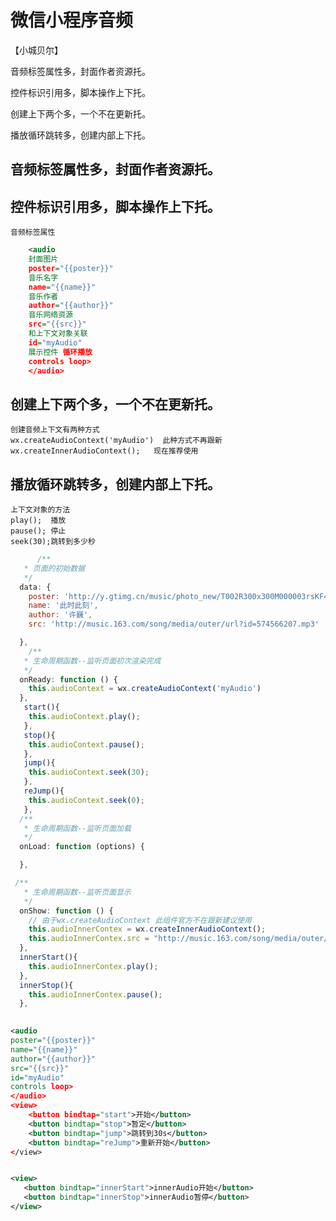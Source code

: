 # 微信小程序音频

【小城贝尔】

音频标签属性多，封面作者资源托。

控件标识引用多，脚本操作上下托。

创建上下两个多，一个不在更新托。

播放循环跳转多，创建内部上下托。


## 音频标签属性多，封面作者资源托。
## 控件标识引用多，脚本操作上下托。
    音频标签属性
```xml
    <audio 
    封面图片
    poster="{{poster}}"  
    音乐名字
    name="{{name}}" 
    音乐作者
    author="{{author}}" 
    音乐网络资源
    src="{{src}}" 
    和上下文对象关联
    id="myAudio" 
    展示控件 循环播放
    controls loop>
    </audio>
```
## 创建上下两个多，一个不在更新托。
    创建音频上下文有两种方式
    wx.createAudioContext('myAudio')  此种方式不再跟新
    wx.createInnerAudioContext();   现在推荐使用
## 播放循环跳转多，创建内部上下托。
    上下文对象的方法
    play();  播放
    pause(); 停止
    seek(30);跳转到多少秒
```js
      /**
   * 页面的初始数据
   */
  data: {
    poster: 'http://y.gtimg.cn/music/photo_new/T002R300x300M000003rsKF44GyaSk.jpg?max_age=2592000',
    name: '此时此刻',
    author: '许巍',
    src: 'http://music.163.com/song/media/outer/url?id=574566207.mp3'

  },
    /**
   * 生命周期函数--监听页面初次渲染完成
   */
  onReady: function () {
    this.audioContext = wx.createAudioContext('myAudio')
  },
   start(){
    this.audioContext.play();
   },
   stop(){
    this.audioContext.pause();
   },
   jump(){
    this.audioContext.seek(30);
   },
   reJump(){
    this.audioContext.seek(0);
   },
  /**
   * 生命周期函数--监听页面加载
   */
  onLoad: function (options) {

  },

 /**
   * 生命周期函数--监听页面显示
   */
  onShow: function () {
    // 由于wx.createAudioContext 此组件官方不在跟新建议使用
    this.audioInnerContex = wx.createInnerAudioContext();
    this.audioInnerContex.src = "http://music.163.com/song/media/outer/url?id=165340.mp3";
  },
  innerStart(){
    this.audioInnerContex.play();
  },
  innerStop(){
    this.audioInnerContex.pause();
  },
```

```xml
    
<audio 
poster="{{poster}}"  
name="{{name}}" 
author="{{author}}" 
src="{{src}}" 
id="myAudio" 
controls loop>
</audio>
<view>
    <button bindtap="start">开始</button>
    <button bindtap="stop">暂定</button>
    <button bindtap="jump">跳转到30s</button>
    <button bindtap="reJump">重新开始</button>
</view>


<view>
   <button bindtap="innerStart">innerAudio开始</button>
   <button bindtap="innerStop">innerAudio暂停</button>
</view>
```